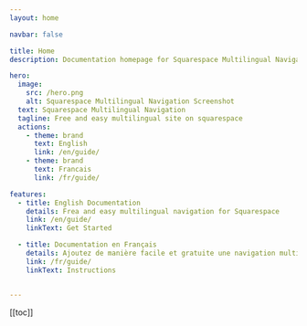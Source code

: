 ```yaml
---
layout: home

navbar: false

title: Home
description: Documentation homepage for Squarespace Multilingual Navigation easy and free script

hero:
  image:
    src: /hero.png
    alt: Squarespace Multilingual Navigation Screenshot
  text: Squarespace Multilingual Navigation
  tagline: Free and easy multilingual site on squarespace
  actions:
    - theme: brand
      text: English
      link: /en/guide/
    - theme: brand
      text: Francais
      link: /fr/guide/

features:
  - title: English Documentation
    details: Frea and easy multilingual navigation for Squarespace
    link: /en/guide/
    linkText: Get Started

  - title: Documentation en Français
    details: Ajoutez de manière facile et gratuite une navigation multilingue sur votre site Squarespace
    link: /fr/guide/
    linkText: Instructions


---
```


[[toc]]

